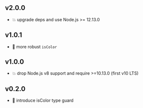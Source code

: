 ## v2.0.0

* 💥 upgrade deps and use Node.js >= 12.13.0

## v1.0.1

* 🐞 more robust `isColor`

## v1.0.0

* 💥 drop Node.js v8 support and require >=10.13.0 (first v10 LTS)

## v0.2.0

* 🌱 introduce isColor type guard
